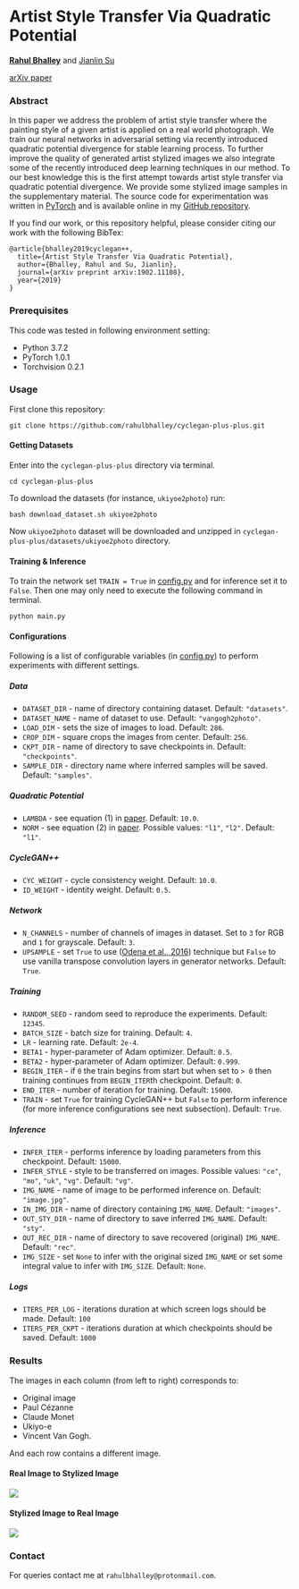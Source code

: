 # Artist Style Transfer Via Quadratic Potential

[**Rahul Bhalley**](https://github.com/rahulbhalley) and [Jianlin Su](https://github.com/bojone)

[arXiv paper](https://arxiv.org/abs/1902.11108)

### Abstract

In this paper we address the problem of artist style transfer where the painting style of a given artist is applied on a real world photograph. We train our neural networks in adversarial setting via recently introduced quadratic potential divergence for stable learning process. To further improve the quality of generated artist stylized images we also integrate some of the recently introduced deep learning techniques in our method. To our best knowledge this is the first attempt towards artist style transfer via quadratic potential divergence. We provide some stylized image samples in the supplementary material. The source code for experimentation was written in [PyTorch](https://pytorch.org) and is available online in my [GitHub repository](https://github.com/rahulbhalley/cyclegan-plus-plus).

If you find our work, or this repository helpful, please consider citing our work with the following BibTex:
```
@article{bhalley2019cyclegan++,
  title={Artist Style Transfer Via Quadratic Potential},
  author={Bhalley, Rahul and Su, Jianlin},
  journal={arXiv preprint arXiv:1902.11108},
  year={2019}
}
```

### Prerequisites

This code was tested in following environment setting:

- Python 3.7.2
- PyTorch 1.0.1
- Torchvision 0.2.1

### Usage

First clone this repository:
```
git clone https://github.com/rahulbhalley/cyclegan-plus-plus.git
```

#### Getting Datasets

Enter into the `cyclegan-plus-plus` directory via terminal.
```
cd cyclegan-plus-plus
```

To download the datasets (for instance, `ukiyoe2photo`) run:
```
bash download_dataset.sh ukiyoe2photo
```

Now `ukiyoe2photo` dataset will be downloaded and unzipped in `cyclegan-plus-plus/datasets/ukiyoe2photo` directory.

#### Training & Inference

To train the network set `TRAIN = True` in [config.py](https://github.com/rahulbhalley/cyclegan-plus-plus/blob/master/config.py) and for inference set it to `False`. Then one may only need to execute the following command in terminal.
```
python main.py
```

#### Configurations

Following is a list of configurable variables (in [config.py](https://github.com/rahulbhalley/cyclegan-plus-plus/blob/master/config.py)) to perform experiments with different settings.

##### Data

- `DATASET_DIR` - name of directory containing dataset. Default: `"datasets"`.
- `DATASET_NAME` - name of dataset to use. Default: `"vangogh2photo"`.
- `LOAD_DIM` - sets the size of images to load. Default: `286`.
- `CROP_DIM` - square crops the images from center. Default: `256`.
- `CKPT_DIR` - name of directory to save checkpoints in. Default: `"checkpoints"`.
- `SAMPLE_DIR` - directory name where inferred samples will be saved. Default: `"samples"`.

##### Quadratic Potential

- `LAMBDA` - see equation (1) in [paper](https://arxiv.org/abs/1902.11108). Default: `10.0`.
- `NORM` - see equation (2) in [paper](https://arxiv.org/abs/1902.11108). Possible values: `"l1"`, `"l2"`. Default: `"l1"`.

##### CycleGAN++

- `CYC_WEIGHT` - cycle consistency weight. Default: `10.0`.
- `ID_WEIGHT` - identity weight. Default: `0.5`.

##### Network

- `N_CHANNELS` - number of channels of images in dataset. Set to `3` for RGB and `1` for grayscale. Default: `3`.
- `UPSAMPLE` - set `True` to use ([Odena et al., 2016](https://distill.pub/2016/deconv-checkerboard/)) technique but `False` to use vanilla transpose convolution layers in generator networks. Default: `True`.

##### Training

- `RANDOM_SEED` - random seed to reproduce the experiments. Default: `12345`.
- `BATCH_SIZE` - batch size for training. Default: `4`.
- `LR` - learning rate. Default: `2e-4`.
- `BETA1` - hyper-parameter of Adam optimizer. Default: `0.5`.
- `BETA2` - hyper-parameter of Adam optimizer. Default: `0.999`.
- `BEGIN_ITER` - if `0` the train begins from start but when set to `> 0` then training continues from `BEGIN_ITER`th checkpoint. Default: `0`.
- `END_ITER` - number of iteration for training. Default: `15000`.
- `TRAIN` - set `True` for training CycleGAN++ but `False` to perform inference (for more inference configurations see next subsection). Default: `True`.

##### Inference

- `INFER_ITER` - performs inference by loading parameters from this checkpoint. Default: `15000`.
- `INFER_STYLE` - style to be transferred on images. Possible values: `"ce"`, `"mo"`, `"uk"`, `"vg"`. Default: `"vg"`.
- `IMG_NAME` - name of image to be performed inference on. Default: `"image.jpg"`.
- `IN_IMG_DIR` - name of directory containing `IMG_NAME`. Default: `"images"`.
- `OUT_STY_DIR` - name of directory to save inferred `IMG_NAME`. Default: `"sty"`.
- `OUT_REC_DIR` - name of directory to save recovered (original) `IMG_NAME`. Default: `"rec"`.
- `IMG_SIZE` - set `None` to infer with the original sized `IMG_NAME` or set some integral value to infer with `IMG_SIZE`. Default: `None`.

##### Logs

- `ITERS_PER_LOG` - iterations duration at which screen logs should be made. Default: `100`
- `ITERS_PER_CKPT` - iterations duration at which checkpoints should be saved. Default: `1000`

### Results

The images in each column (from left to right) corresponds to:
- Original image
- Paul Cézanne
- Claude Monet
- Ukiyo-e
- Vincent Van Gogh. 

And each row contains a different image.

#### Real Image to Stylized Image
![](https://github.com/rahulbhalley/cyclegan-plus-plus/raw/master/assets/grid_sty.jpg)

#### Stylized Image to Real Image
![](https://github.com/rahulbhalley/cyclegan-plus-plus/raw/master/assets/grid_rec.jpg)

### Contact

For queries contact me at `rahulbhalley@protonmail.com`.